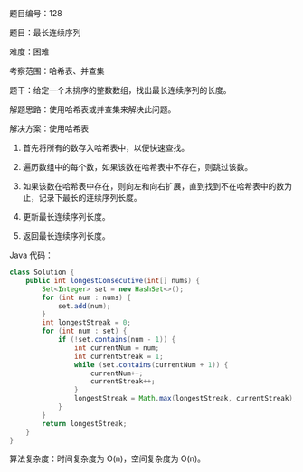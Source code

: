 题目编号：128

题目：最长连续序列

难度：困难

考察范围：哈希表、并查集

题干：给定一个未排序的整数数组，找出最长连续序列的长度。

解题思路：使用哈希表或并查集来解决此问题。

解决方案：使用哈希表

1. 首先将所有的数存入哈希表中，以便快速查找。

2. 遍历数组中的每个数，如果该数在哈希表中不存在，则跳过该数。

3. 如果该数在哈希表中存在，则向左和向右扩展，直到找到不在哈希表中的数为止，记录下最长的连续序列长度。

4. 更新最长连续序列长度。

5. 返回最长连续序列长度。

Java 代码：

```java
class Solution {
    public int longestConsecutive(int[] nums) {
        Set<Integer> set = new HashSet<>();
        for (int num : nums) {
            set.add(num);
        }
        int longestStreak = 0;
        for (int num : set) {
            if (!set.contains(num - 1)) {
                int currentNum = num;
                int currentStreak = 1;
                while (set.contains(currentNum + 1)) {
                    currentNum++;
                    currentStreak++;
                }
                longestStreak = Math.max(longestStreak, currentStreak);
            }
        }
        return longestStreak;
    }
}
```

算法复杂度：时间复杂度为 O(n)，空间复杂度为 O(n)。